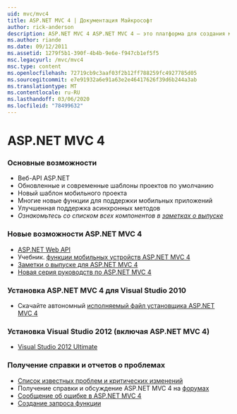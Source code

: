 ```yaml
---
uid: mvc/mvc4
title: ASP.NET MVC 4 | Документация Майкрософт
author: rick-anderson
description: ASP.NET MVC 4 ASP.NET MVC 4 — это платформа для создания масштабируемых веб-приложений на основе стандартов, использующих хорошо установленные шаблоны разработки и мощь...
ms.author: riande
ms.date: 09/12/2011
ms.assetid: 1279f5b1-390f-4b4b-9e6e-f947cb1ef5f5
msc.legacyurl: /mvc/mvc4
msc.type: content
ms.openlocfilehash: 72719cb9c3aaf03f2b12ff788259fc4927785d05
ms.sourcegitcommit: e7e91932a6e91a63e2e46417626f39d6b244a3ab
ms.translationtype: MT
ms.contentlocale: ru-RU
ms.lasthandoff: 03/06/2020
ms.locfileid: "78499632"
---
```

# <a name="aspnet-mvc-4"></a>ASP.NET MVC 4

### <a name="top-features"></a>Основные возможности

- Веб-API ASP.NET
- Обновленные и современные шаблоны проектов по умолчанию
- Новый шаблон мобильного проекта
- Многие новые функции для поддержки мобильных приложений
- Улучшенная поддержка асинхронных методов
- *Ознакомьтесь со списком всех компонентов в [заметках о выпуске](../whitepapers/mvc4-release-notes.md)*

### <a name="whats-new-in-aspnet-mvc-4"></a>Новые возможности ASP.NET MVC 4

- [ASP.NET Web API](../web-api/index.md)
- Учебник. [функции мобильных устройств ASP.NET MVC 4](overview/older-versions/aspnet-mvc-4-mobile-features.md)
- [Заметки о выпуске для ASP.NET MVC 4](../whitepapers/mvc4-release-notes.md)
- [Новая серия руководств по ASP.NET MVC 4](overview/older-versions/getting-started-with-aspnet-mvc4/intro-to-aspnet-mvc-4.md)

### <a name="install-aspnet-mvc-4-for-visual-studio-2010"></a>Установка ASP.NET MVC 4 для Visual Studio 2010

- Скачайте автономный [исполняемый файл установщика ASP.NET MVC 4](https://www.microsoft.com/download/details.aspx?id=30683)

### <a name="install-visual-studio-2012-includes-aspnet-mvc-4"></a>Установка Visual Studio 2012 (включая ASP.NET MVC 4)

- [Visual Studio 2012 Ultimate](https://go.microsoft.com/fwlink/?linkid=247148)

### <a name="getting-help-and-reporting-issues"></a>Получение справки и отчетов о проблемах

- [Список известных проблем и критических изменений](../whitepapers/mvc4-release-notes.md#_Toc303253815)
- Получение справки и обсуждение ASP.NET MVC 4 на [форумах](https://forums.asp.net/1146.aspx)
- [Сообщение об ошибке в ASP.NET MVC 4](https://github.com/aspnet/AspNetWebStack/issues)
- [Создание запроса функции](http://aspnet.uservoice.com/forums/41201-asp-net-mvc)
